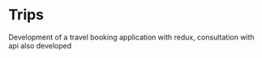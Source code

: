 # Trips
Development of a travel booking application with redux, consultation with api also developed
